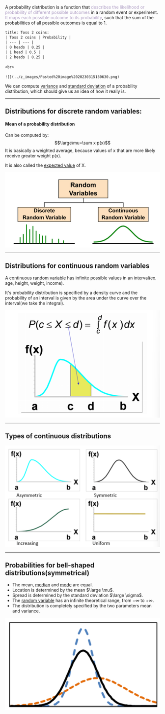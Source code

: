 A probability distribution is a function that <font color="#b2a2c7">describes the likelihood or probability of different possible outcomes</font> in a random event or experiment. 
<font color="#b2a2c7">It maps each possible outcome to its probability</font>, such that the sum of the probabilities of all possible outcomes is equal to 1.

```ad-example
title: Toss 2 coins:
| Toss 2 coins | Probability |
| --- | --- |
| 0 heads | 0.25 |
| 1 head | 0.5 |
| 2 heads | 0.25 |

<br>

![](../z_images/Pasted%20image%2020230315150630.png)
```

We can compute [variance](../Statistics/Variance.md) and [standard deviation](../Statistics/Standard%20Deviation.md) of a probability distribution, which should give us an idea of how it really is.

---

## Distributions for discrete random variables:

#### Mean of a probability distribution

Can be computed by:
$$\large\mu=\sum x·p(x)$$
It is basically a weighted average, because values of x that are more likely receive greater weight p(x).

It is also called the [expected value](../Statistics/Expected%20value.md) of X.

![](../z_images/Pasted%20image%2020230315151024.png)

---

## Distributions for continuous random variables

A continuous [random variable](Random%20variable.md) has infinite possible values in an interval(ex. age, height, weight, income).

It's probability distribution is specified by a density curve and the probability of an interval is given by the area under the curve over the interval(we take the integral).

![](../z_images/Pasted%20image%2020230315151714.png)

---

## Types of continuous distributions

![](../z_images/Pasted%20image%2020230315151735.png)

---

## Probabilities for bell-shaped distributions(symmetrical)

- The mean, [median](../Statistics/Median.md) and [mode](../Statistics/Mode.md) are equal.
- Location is determined by the mean $\large \mu$.
- Spread is determined by the standard deviation $\large \sigma$.
- The [random variable](Random%20variable.md) has an infinite theoretical range, from $-\infty$ to $+\infty$.
- The distribution is completely specified by the two parameters mean and variance.

![](../z_images/Pasted%20image%2020230315152851.png)
